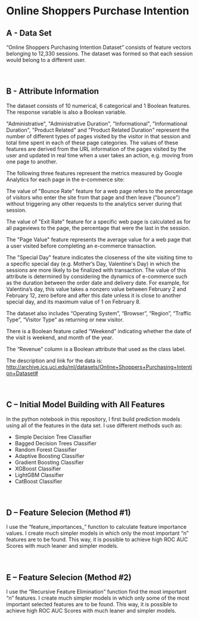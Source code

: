 # Online Shoppers Purchase Intention
## A - Data Set

“Online Shoppers Purchasing Intention Dataset” consists of feature vectors belonging to 12,330 sessions.
The dataset was formed so that each session would belong to a different user.<br><br><br>


## B - Attribute Information

The dataset consists of 10 numerical, 6 categorical and 1 Boolean features. The response variable is also a Boolean variable.


"Administrative", "Administrative Duration", "Informational", "Informational Duration", "Product Related" and "Product Related Duration" represent the number of different types of pages visited by the visitor in that session and total time spent in each of these page categories. The values of these features are derived from the URL information of the pages visited by the user and updated in real time when a user takes an action, e.g. moving from one page to another.

The following three features represent the metrics measured by Google Analytics for each page in the e-commerce site:

The value of "Bounce Rate" feature for a web page refers to the percentage of visitors who enter the site from that page and then leave ("bounce") without triggering any other requests to the analytics server during that session.

The value of "Exit Rate" feature for a specific web page is calculated as for all pageviews to the page, the percentage that were the last in the session.

The "Page Value" feature represents the average value for a web page that a user visited before completing an e-commerce transaction.

The "Special Day" feature indicates the closeness of the site visiting time to a specific special day (e.g. Mother’s Day, Valentine's Day) in which the sessions are more likely to be finalized with transaction. The value of this attribute is determined by considering the dynamics of e-commerce such as the duration between the order date and delivery date. For example, for Valentina’s day, this value takes a nonzero value between February 2 and February 12, zero before and after this date unless it is close to another special day, and its maximum value of 1 on February 8.

The dataset also includes “Operating System”, “Browser”, “Region”, “Traffic Type”, “Visitor Type” as returning or new visitor. 

There is a Boolean feature called “Weekend” indicating whether the date of the visit is weekend, and month of the year.

The “Revenue” column is a Boolean attribute that used as the class label. 



The description and link for the data is: http://archive.ics.uci.edu/ml/datasets/Online+Shoppers+Purchasing+Intention+Dataset#<br><br><br>


## C – Initial Model Building with All Features

In the python notebook in this repository, I first build prediction models using all of the features in the data set. I use different methods such as:

- Simple Decision Tree Classifier
- Bagged Decision Trees Classifier
- Random Forest Classifier
- Adaptive Boosting Classifier
- Gradient Boosting Classifier
- XGBoost Classifier
- LightGBM Classifier
- CatBoost Classifier<br><br><br>

## D – Feature Selecion (Method #1)

I use the “feature_importances_” function to calculate feature importance values. I create much simpler models in which only the most important “n” features are to be found. This way, it is possible to achieve high ROC AUC Scores with much leaner and simpler models.<br><br><br>


## E – Feature Selecion (Method #2)

I use the “Recursive Feature Elimination” function find the most important “n” features. I create much simpler models in which only some of the most important selected features are to be found. This way, it is possible to achieve high ROC AUC Scores with much leaner and simpler models.

